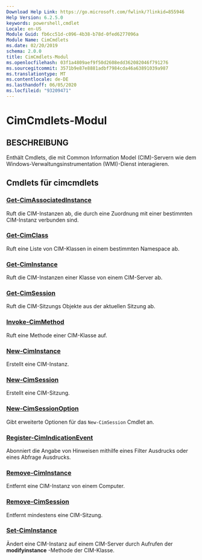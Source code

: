 ```yaml
---
Download Help Link: https://go.microsoft.com/fwlink/?linkid=855946
Help Version: 6.2.5.0
keywords: powershell,cmdlet
Locale: en-US
Module Guid: fb6cc51d-c096-4b38-b78d-0fed6277096a
Module Name: CimCmdlets
ms.date: 02/20/2019
schema: 2.0.0
title: CimCmdlets-Modul
ms.openlocfilehash: 03f1a4809aef9f50d2608edd362082046f791276
ms.sourcegitcommit: 3571b9e87e8881adbf7984cda46a63891039a987
ms.translationtype: MT
ms.contentlocale: de-DE
ms.lasthandoff: 06/05/2020
ms.locfileid: "93209471"
---
```

# CimCmdlets-Modul

## BESCHREIBUNG

Enthält Cmdlets, die mit Common Information Model (CIM)-Servern wie dem Windows-Verwaltungsinstrumentation (WMI)-Dienst interagieren.

## Cmdlets für cimcmdlets

### [Get-CimAssociatedInstance](Get-CimAssociatedInstance.md)
Ruft die CIM-Instanzen ab, die durch eine Zuordnung mit einer bestimmten CIM-Instanz verbunden sind.

### [Get-CimClass](Get-CimClass.md)
Ruft eine Liste von CIM-Klassen in einem bestimmten Namespace ab.

### [Get-CimInstance](Get-CimInstance.md)
Ruft die CIM-Instanzen einer Klasse von einem CIM-Server ab.

### [Get-CimSession](Get-CimSession.md)
Ruft die CIM-Sitzungs Objekte aus der aktuellen Sitzung ab.

### [Invoke-CimMethod](Invoke-CimMethod.md)
Ruft eine Methode einer CIM-Klasse auf.

### [New-CimInstance](New-CimInstance.md)
Erstellt eine CIM-Instanz.

### [New-CimSession](New-CimSession.md)
Erstellt eine CIM-Sitzung.

### [New-CimSessionOption](New-CimSessionOption.md)
Gibt erweiterte Optionen für das `New-CimSession` Cmdlet an.

### [Register-CimIndicationEvent](Register-CimIndicationEvent.md)
Abonniert die Angabe von Hinweisen mithilfe eines Filter Ausdrucks oder eines Abfrage Ausdrucks.

### [Remove-CimInstance](Remove-CimInstance.md)
Entfernt eine CIM-Instanz von einem Computer.

### [Remove-CimSession](Remove-CimSession.md)
Entfernt mindestens eine CIM-Sitzung.

### [Set-CimInstance](Set-CimInstance.md)
Ändert eine CIM-Instanz auf einem CIM-Server durch Aufrufen der **modifyinstance** -Methode der CIM-Klasse.
